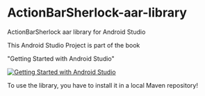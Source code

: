 ActionBarSherlock-aar-library
=============================

ActionBarSherlock aar library for Android Studio


This Android Studio Project is part of the book


"Getting Started with Android Studio" 

[![Getting Started with Android Studio](https://lh4.googleusercontent.com/eGPIj_C-w8ldGLx3iTq7DqQ3Iqyo-NJHtbKnEQV2uiM=w162-h207-p-no)](http://www.amazon.com/dp/B00IJZECK2//)  


To use the library, you have to install it in a local Maven repository!
